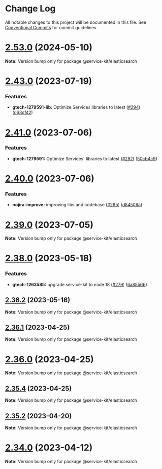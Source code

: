 # Change Log

All notable changes to this project will be documented in this file.
See [Conventional Commits](https://conventionalcommits.org) for commit guidelines.

# [2.53.0](https://gitlab.ballys.tech/excite/unicorn/applications/service-kit/compare/v2.52.2...v2.53.0) (2024-05-10)

**Note:** Version bump only for package @service-kit/elasticsearch





# [2.43.0](https://github.gamesys.co.uk/PlayerServices/service-kit/compare/v2.42.0...v2.43.0) (2023-07-19)


### Features

* **gtech-1279591-lib:** Optimize Services libraries to latest ([#294](https://github.gamesys.co.uk/PlayerServices/service-kit/issues/294)) ([c63df42](https://github.gamesys.co.uk/PlayerServices/service-kit/commit/c63df42d21af1e79587e77407da47f9177a5e750))





# [2.41.0](https://github.gamesys.co.uk/PlayerServices/service-kit/compare/v2.40.1...v2.41.0) (2023-07-06)


### Features

* **gtech-1279591:** Optimize Services' libraries to latest ([#292](https://github.gamesys.co.uk/PlayerServices/service-kit/issues/292)) ([50cb4c9](https://github.gamesys.co.uk/PlayerServices/service-kit/commit/50cb4c914a781c2c724366d0668f6f76fa865d2f))





# [2.40.0](https://github.gamesys.co.uk/PlayerServices/service-kit/compare/v2.39.0...v2.40.0) (2023-07-06)


### Features

* **nojira-improve:** improving libs and codebase ([#285](https://github.gamesys.co.uk/PlayerServices/service-kit/issues/285)) ([d84506a](https://github.gamesys.co.uk/PlayerServices/service-kit/commit/d84506afe0b50cebf2f267cb24499595810c21dd))





# [2.39.0](https://github.gamesys.co.uk/PlayerServices/service-kit/compare/v2.38.1...v2.39.0) (2023-07-05)

**Note:** Version bump only for package @service-kit/elasticsearch





# [2.38.0](https://github.gamesys.co.uk/PlayerServices/service-kit/compare/v2.36.2...v2.38.0) (2023-05-18)


### Features

* **gtech-1263585:** upgrade service-kit to node 18 ([#279](https://github.gamesys.co.uk/PlayerServices/service-kit/issues/279)) ([6a85566](https://github.gamesys.co.uk/PlayerServices/service-kit/commit/6a855663e2f40f753afb164715ce8f5bea847c39))





## [2.36.2](https://github.gamesys.co.uk/PlayerServices/service-kit/compare/v2.36.1...v2.36.2) (2023-05-16)

**Note:** Version bump only for package @service-kit/elasticsearch





## [2.36.1](https://github.gamesys.co.uk/PlayerServices/service-kit/compare/v2.36.0...v2.36.1) (2023-04-25)

**Note:** Version bump only for package @service-kit/elasticsearch





# [2.36.0](https://github.gamesys.co.uk/PlayerServices/service-kit/compare/v2.35.4...v2.36.0) (2023-04-25)

**Note:** Version bump only for package @service-kit/elasticsearch





## [2.35.4](https://github.gamesys.co.uk/PlayerServices/service-kit/compare/v2.35.3...v2.35.4) (2023-04-25)

**Note:** Version bump only for package @service-kit/elasticsearch





## [2.35.2](https://github.gamesys.co.uk/PlayerServices/service-kit/compare/v2.35.1...v2.35.2) (2023-04-20)

**Note:** Version bump only for package @service-kit/elasticsearch





# [2.34.0](https://github.gamesys.co.uk/PlayerServices/service-kit/compare/v2.33.3...v2.34.0) (2023-04-12)

**Note:** Version bump only for package @service-kit/elasticsearch
